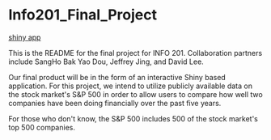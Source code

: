 # Info201_Final_Project

[shiny app](https://douy.shinyapps.io/StockApp/)

This is the README for the final project for INFO 201. Collaboration partners include SangHo Bak Yao Dou, Jeffrey Jing, and David Lee.

Our final product will be in the form of an interactive Shiny based application. For this project, we intend to utilize publicly available data on the stock market's S&P 500 in order to allow users to compare how well two companies have been doing financially over the past five years.

For those who don't know, the S&P 500 includes 500 of the stock market's top 500 companies.
